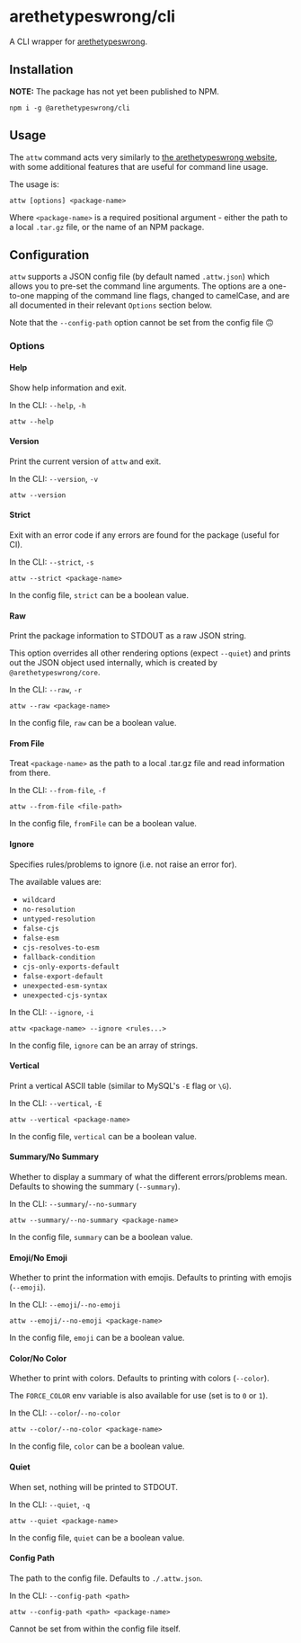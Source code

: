 # arethetypeswrong/cli

A CLI wrapper for [arethetypeswrong](https://arethetypeswrong.github.io/).

## Installation

**NOTE:** The package has not yet been published to NPM.

```shell
npm i -g @arethetypeswrong/cli
```

<!-- Or, using `npx`: -->
<!---->
<!-- ```shell -->
<!-- npx attw -->
<!-- ``` -->

## Usage

The `attw` command acts very similarly to [the arethetypeswrong website](https://arethetypeswrong.github.io/), with some additional features that are useful for command line usage.

The usage is:

```shell
attw [options] <package-name>
```

Where `<package-name>` is a required positional argument - either the path to a local `.tar.gz` file, or the name of an NPM package.

## Configuration

`attw` supports a JSON config file (by default named `.attw.json`) which allows you to pre-set the command line arguments. The options are a one-to-one mapping of the command line flags, changed to camelCase, and are all documented in their relevant `Options` section below.

Note that the `--config-path` option cannot be set from the config file :upside_down_face:

### Options

#### Help

Show help information and exit.

In the CLI: `--help`, `-h`

```shell
attw --help
```

#### Version

Print the current version of `attw` and exit.

In the CLI: `--version`, `-v`

```shell
attw --version
```

#### Strict

Exit with an error code if any errors are found for the package (useful for CI).

In the CLI: `--strict`, `-s`

```shell
attw --strict <package-name>
```

In the config file, `strict` can be a boolean value.

#### Raw

Print the package information to STDOUT as a raw JSON string.

This option overrides all other rendering options (expect `--quiet`) and prints out the JSON object used internally, which is created by `@arethetypeswrong/core`.

In the CLI: `--raw`, `-r`

```shell
attw --raw <package-name>
```

In the config file, `raw` can be a boolean value.

#### From File

Treat `<package-name>` as the path to a local .tar.gz file and read information from there.

In the CLI: `--from-file`, `-f`

```shell
attw --from-file <file-path>
```

In the config file, `fromFile` can be a boolean value.

#### Ignore

Specifies rules/problems to ignore (i.e. not raise an error for).

The available values are:
- `wildcard`
- `no-resolution`
- `untyped-resolution`
- `false-cjs`
- `false-esm`
- `cjs-resolves-to-esm`
- `fallback-condition`
- `cjs-only-exports-default`
- `false-export-default`
- `unexpected-esm-syntax`
- `unexpected-cjs-syntax`

In the CLI: `--ignore`, `-i`

```shell
attw <package-name> --ignore <rules...>
```

In the config file, `ignore` can be an array of strings.

#### Vertical

Print a vertical ASCII table (similar to MySQL's `-E` flag or `\G`).

In the CLI: `--vertical`, `-E`

```shell
attw --vertical <package-name>
```

In the config file, `vertical` can be a boolean value.

#### Summary/No Summary

Whether to display a summary of what the different errors/problems mean. Defaults to showing the summary (`--summary`).

In the CLI: `--summary`/`--no-summary`

```shell
attw --summary/--no-summary <package-name>
```

In the config file, `summary` can be a boolean value.

#### Emoji/No Emoji

Whether to print the information with emojis. Defaults to printing with emojis (`--emoji`).

In the CLI: `--emoji`/`--no-emoji`

```shell
attw --emoji/--no-emoji <package-name>
```

In the config file, `emoji` can be a boolean value.

#### Color/No Color

Whether to print with colors. Defaults to printing with colors (`--color`).

The `FORCE_COLOR` env variable is also available for use (set is to `0` or `1`).

In the CLI: `--color`/`--no-color`

```shell
attw --color/--no-color <package-name>
```

In the config file, `color` can be a boolean value.

#### Quiet

When set, nothing will be printed to STDOUT.

In the CLI: `--quiet`, `-q`

```shell
attw --quiet <package-name>
```

In the config file, `quiet` can be a boolean value.

#### Config Path

The path to the config file. Defaults to `./.attw.json`.

In the CLI: `--config-path <path>`

```shell
attw --config-path <path> <package-name>
```

Cannot be set from within the config file itself.

